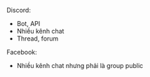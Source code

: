 Discord:
- Bot, API
- Nhiều kênh chat
- Thread, forum

Facebook:
- Nhiều kênh chat nhưng phải là group public